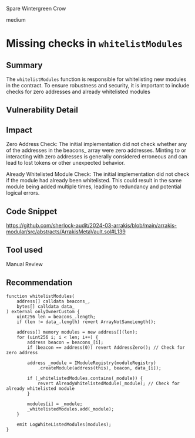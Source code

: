 Spare Wintergreen Crow

medium

# Missing checks in `whitelistModules`

## Summary
The `whitelistModules` function is responsible for whitelisting new modules in the contract. To ensure robustness and security, it is important to include checks for zero addresses and already whitelisted modules
## Vulnerability Detail

## Impact
Zero Address Check: The initial implementation did not check whether any of the addresses in the beacons_ array were zero addresses. Minting to or interacting with zero addresses is generally considered erroneous and can lead to lost tokens or other unexpected behavior.

Already Whitelisted Module Check: The initial implementation did not check if the module had already been whitelisted. This could result in the same module being added multiple times, leading to redundancy and potential logical errors.
## Code Snippet
https://github.com/sherlock-audit/2024-03-arrakis/blob/main/arrakis-modular/src/abstracts/ArrakisMetaVault.sol#L139
## Tool used

Manual Review

## Recommendation
```solidity
function whitelistModules(
    address[] calldata beacons_,
    bytes[] calldata data_
) external onlyOwnerCustom {
    uint256 len = beacons_.length;
    if (len != data_.length) revert ArrayNotSameLength();

    address[] memory modules = new address[](len);
    for (uint256 i; i < len; i++) {
        address beacon = beacons_[i];
        if (beacon == address(0)) revert AddressZero(); // Check for zero address

        address _module = IModuleRegistry(moduleRegistry)
            .createModule(address(this), beacon, data_[i]);

        if (_whitelistedModules.contains(_module)) {
            revert AlreadyWhitelistedModule(_module); // Check for already whitelisted module
        }

        modules[i] = _module;
        _whitelistedModules.add(_module);
    }

    emit LogWhiteListedModules(modules);
}

```